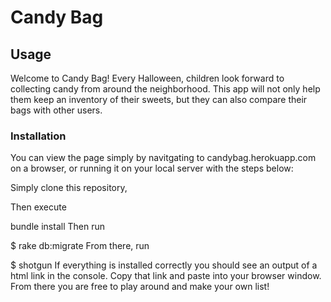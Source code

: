 # Candy Bag

## Usage

Welcome to Candy Bag! Every Halloween, children look forward to collecting candy from around the neighborhood. This app will not only help them keep an inventory of their sweets, but they can also compare their bags with other users.

### Installation

You can view the page simply by navitgating to candybag.herokuapp.com on a browser, or running it on your local server with the steps below:

Simply clone this repository,

Then execute

  bundle install
Then run

$ rake db:migrate
From there, run

$ shotgun
If everything is installed correctly you should see an output of a html link in the console. Copy that link and paste into your browser window. From there you are free to play around and make your own list!
